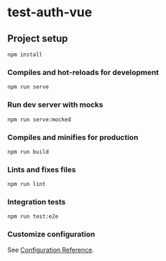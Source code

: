 # test-auth-vue

## Project setup
```
npm install
```

### Compiles and hot-reloads for development
```
npm run serve
```

### Run dev server with mocks
```
npm run serve:mocked
```

### Compiles and minifies for production
```
npm run build
```

### Lints and fixes files
```
npm run lint
```

### Integration tests
```
npm run test:e2e
```

### Customize configuration
See [Configuration Reference](https://cli.vuejs.org/config/).
